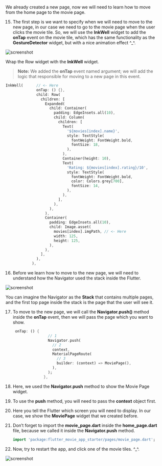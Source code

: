 
We already created a new page, now we will need to learn how to move from the home page to the movie page.

15. The first step is we want to specify when we will need to move to the new page, in our case we need to go to the movie page when the user clicks the movie tile. So, we will use the **InkWell** widget to add the **onTap** event on the movie tile, which has the same functionality as the **GestureDetector** widget, but with a nice animation effect ^\_^.

![screenshot](https://lh6.googleusercontent.com/kot72_5VKV2laZStWICfrg8W0ZjJdyL_RVW6F00Tj68yEjD9q7ocgcN4t3beCCd9QMF1eQl07zW04JTJinzOhO7DWhZ0b4dVVOtlDTG-uimdJ-v6fYrm7z0CaE3bmTIAO-CtTDKI)

Wrap the Row widget with the **InkWell** widget.

> **Note:** We added the **onTap** event named argument; we will add the logic that responsible for moving to a new page in this event.

```dart
InkWell(      // <- Here
              onTap: () {},
              child: Row(
                children: [
                  Expanded(
                    child: Container(
                      padding: EdgeInsets.all(10),
                      child: Column(
                        children: [
                          Text(
                            '${movies[index].name}',
                            style: TextStyle(
                              fontWeight: FontWeight.bold,
                              fontSize: 18,
                            ),
                          ),
                          Container(height: 10),
                          Text(
                            'Rating: ${movies[index].rating}/10',
                            style: TextStyle(
                              fontWeight: FontWeight.bold,
                              color: Colors.grey[700],
                              fontSize: 14,
                            ),
                          ),
                        ],
                      ),
                    ),
                  ),
                  Container(
                    padding: EdgeInsets.all(10),
                    child: Image.asset(
                      movies[index].imgPath, // <- Here
                      width: 125,
                      height: 125,
                    ),
                  ),
                ],
              ),
            ),
```

16. Before we learn how to move to the new page, we will need to understand how the Navigator used the stack inside the Flutter.

![screenshot](https://lh6.googleusercontent.com/9j26ZwF5PsAngBZSIryDVKsTNUdQ0WjAJrvms2gu2PlCh46Tloblb_yGOqowMnqFIwk0J24P6due0dlF_6SUeOlU2r_mcs45mHth8aWzfHLWTToHLMbcF_-HbsqS_doIkkn-VXzm)

You can imagine the Navigator as the **Stack** that contains multiple pages, and the first top page inside the stack is the page that the user will see it.

17. To move to the new page, we will call the **Navigator.push()** method inside the **onTap** event, then we will pass the page which you want to show.

    ```dart
     onTap: () {
                    // 1
                    Navigator.push(
                      // 2
                      context,
                      MaterialPageRoute(
                        // 3
                        builder: (context) => MoviePage(),
                      ),
                    );
                  },
    ```

1. Here, we used the **Navigator.push** method to show the Movie Page widget.
1. To use the **push** method, you will need to pass the **context** object first.
1. Here you tell the Flutter which screen you will need to display. In our case, we show the **MoviePage** widget that we created before.

1. Don’t forget to import the **movie_page.dart** inside the **home_page.dart** file, because we called it inside the **Navigator.push** method.

   ```dart
   import 'package:flutter_movie_app_starter/pages/movie_page.dart';
   ```

1. Now, try to restart the app, and click one of the movie tiles. ^\_^.

![screenshot](https://user-images.githubusercontent.com/24327781/142048432-eb1dd37c-c0ed-449a-a4f4-aa51e5320bfc.gif)
